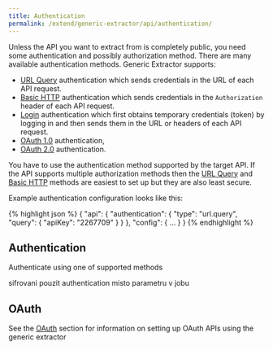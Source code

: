 ```yaml
---
title: Authentication
permalink: /extend/generic-extractor/api/authentication/
---
```


Unless the API you want to extract from is completely public, you need some 
authentication and possibly authorization method. There are many available
authentication methods. Generic Extractor supports:

- [URL Query](/extend/generic-extractor/api/authentication/query/) authentication which sends credentials in the URL of each API request.
- [Basic HTTP](/extend/generic-extractor/api/authentication/basic/) authentication which sends credentials in the `Authorization` header of each API request.
- [Login](/extend/generic-extractor/api/authentication/login) authentication which first obtains temporary credentials (token) by logging in and then sends them in the URL or headers of each API request.
- [OAuth 1.0](/extend/generic-extractor/api/authentication/oauth1) authentication,
- [OAuth 2.0](/extend/generic-extractor/api/authentication/oauth2) authentication.

You have to use the authentication method supported by the target API. If the API supports multiple 
authorization methods then the [URL Query](/extend/generic-extractor/api/authentication/query/) and
[Basic HTTP](/extend/generic-extractor/api/authentication/basic/) methods are easiest to set up but they
are also least secure.

Example authentication configuration looks like this: 

{% highlight json %}
{
    "api": {
        "authentication": {
            "type": "url.query",
            "query": {
                "apiKey": "2267709"
            }
        }
    },
    "config": {
        ...
    }
}
{% endhighlight %}

## Authentication
Authenticate using one of supported methods

sifrovani
pouzit authentication misto parametru v jobu

## OAuth
See the [OAuth](/extend/generic-extractor/authentication/oauth/) section for information on setting up OAuth APIs using the generic extractor

